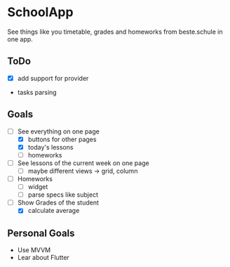 # SchoolApp
See things like you timetable, grades and homeworks from beste.schule in one app.

## ToDo
- [x] add support for provider
- tasks parsing

## Goals
- [ ] See everything on one page
  - [x] buttons for other pages
  - [x] today's lessons
  - [ ] homeworks
- [ ] See lessons of the current week on one page
  - [ ] maybe different views -> grid, column
- [ ] Homeworks
  - [ ] widget
  - [ ] parse specs like subject
- [ ] Show Grades of the student
  - [x] calculate average

## Personal Goals
- Use MVVM
- Lear about Flutter